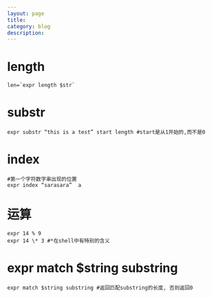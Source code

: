 ```yaml
---
layout: page
title:	
category: blog
description: 
---
```


# length
	len=`expr length $str` 
# substr
	expr substr “this is a test” start length #start是从1开始的,而不是0

# index
	#第一个字符数字串出现的位置
	expr index “sarasara”  a
# 运算
	expr 14 % 9
	expr 14 \* 3 #*在shell中有特别的含义

# expr match $string substring
	expr match $string substring #返回匹配substring的长度, 否则返回0
